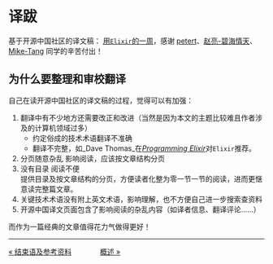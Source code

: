 译跋
======================

基于开源中国社区的译文稿： [用`Elixir`的一周](https://www.oschina.net/translate/a-week-with-elixir)，感谢 [petert](https://my.oschina.net/u/1422355)、[赵亮-碧海情天](https://my.oschina.net/theforever)、[Mike-Tang](https://my.oschina.net/u/566470) 同学的辛苦付出！

为什么要整理和审校翻译
--------------------------

自己在读开源中国社区的译文稿的过程，觉得可以有加强：

1. 翻译中有不少地方还需要改正和改进（当然是因为本文的主题比较难且作者涉及的计算机领域过多）
    - 约定俗成的技术术语翻译不准确
    - 翻译不完整，如_Dave Thomas_在[_Programming Elixir_](http://pragprog.com/book/elixir/programming-elixir)对`Elixir`推荐。
1. 分页随意杂乱 影响阅读，应该按文章结构分页
1. 没有目录 阅读不便  
    提供目录及按文章结构的分页，方便读者化整为零一节一节的阅读，进而更惬意读完整篇文章。
1. 关键技术术语没有附上英文术语，影响理解，也不方便自己进一步搜索查资料
1. 开源中国译文页面包含了影响阅读的杂乱内容（如译者信息、翻译评论……）

而作为一篇经典的文章值得花力气做得更好！

-----------------

[« 结束语及参考资料](the-end.md)　　　　[概述 »](README.md)
